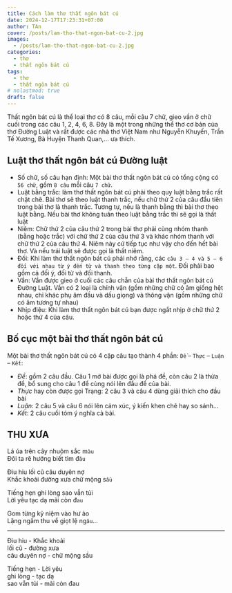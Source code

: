 ```yaml
---
title: Cách làm thơ thất ngôn bát cú
date: 2024-12-17T17:23:31+07:00
author: TAn
cover: /posts/lam-tho-that-ngon-bat-cu-2.jpg
images:
  - /posts/lam-tho-that-ngon-bat-cu-2.jpg
categories:
  - thơ
  - thất ngôn bát cú
tags:
  - thơ
  - thất ngôn bát cú
# nolastmod: true
draft: false
---
```


Thất ngôn bát cú là thể loại thơ có 8 câu, mỗi câu 7 chữ, gieo vần ở chữ cuối trong các câu 1, 2, 4, 6, 8. Đây là một trong những thể thơ cơ bản của thơ Đường Luật và rất được các nhà thơ Việt Nam như Nguyễn Khuyến, Trần Tế Xương, Bà Huyện Thanh Quan,… ưa thích.

## Luật thơ thất ngôn bát cú Đường luật

- Số chữ, số câu hạn định: Một bài thơ thất ngôn bát cú có tổng cộng có `56 chữ`, gồm `8 câu` mỗi câu `7 chữ`.
- Luật bằng trắc: làm thơ thất ngôn bát cú phải theo quy luật bằng trắc rất chặt chẽ. Bài thơ sẽ theo luật thanh trắc, nếu chữ thứ 2 của câu đầu tiên trong bài thơ là thanh trắc. Tương tự, nếu là thanh bằng thì bài thơ theo luật bằng. Nếu bài thơ không tuân theo luật bằng trắc thì sẽ gọi là thất luật
- Niêm: Chữ thứ 2 của câu thứ 2 trong bài thơ phải cùng nhóm thanh (bằng hoặc trắc) với chữ thứ 2 của câu thứ 3 và khác nhóm thanh với chữ thứ 2 của câu  thứ 4. Niêm này cứ tiếp tục như vậy cho đến hết bài thơ. Và nếu trái luật sẽ được gọi là thất niêm.
- Đối: Khi làm thơ thất ngôn bát cú phải nhớ rằng, các `câu 3 – 4 và 5 – 6 đối với nhau từ ý đến từ và thanh theo từng cặp một`. Đối phải bao gồm cả đối ý, đối từ và đối thanh.
- Vần: Vần được gieo ở cuối các câu chẵn của bài thơ thất ngôn bát cú Đường Luật. Vần có 2 loại là chính vận (gồm những chữ có âm giống hệt nhau, chỉ khác phụ âm đầu và dấu giọng) và thông vận (gồm những chữ có âm tương tự nhau)
-  Nhịp điệu: Khi làm thơ thất ngôn bát cú bạn được ngắt nhịp ở chữ thứ 2 hoặc thứ 4 của câu.

## Bố cục một bài thơ thất ngôn bát cú

Một bài thơ thất ngôn bát cú có 4 cặp câu tạo thành 4 phần: `Đề` – `Thực` – `Luận` – `Kết`:

- *Đề*: gồm 2 câu đầu. Câu 1 mở bài được gọi là phá đề, còn câu 2 là thừa đề, bổ sung cho câu 1 để cùng nói lên đầu đề của bài.
- *Thực* hay còn được gọi Trạng: 2 câu 3 và câu 4 dùng giải thích cho đầu bài
- *Luận*: 2 câu 5 và câu 6 nói lên cảm xúc, ý kiến khen chê hay so sánh…
- *Kết*: 2 câu cuối tóm ý nghĩa cả bài.

## THU XƯA

Lá úa trên cây nhuộm sắc m`àu`  
Đôi ta rẽ hướng biết tìm đ`âu`

Đìu hiu lối cũ câu duyên nợ  
Khắc khoải đường xưa chữ mộng s`ầu`

Tiếng hẹn ghi lòng sao vẫn tủi  
Lời yêu tạc dạ mãi còn đ`au`

Gom từng kỷ niệm vào hư ảo  
Lặng ngắm thu về giọt lệ ng`âu`…


----

Đìu hiu - Khắc khoải  
lối cũ - đường xưa  
câu duyên nợ - chữ mộng sầu  

Tiếng hẹn - Lời yêu  
ghi lòng - tạc dạ  
sao vẫn tủi - mãi còn đau  